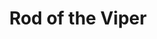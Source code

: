 ---
title: "Rod of the Viper"

rod:
  aura: "Moderate necromancy"
  casterLevel: "10th"
  prerequisites:
    feats: ["{% feat_link craft-rod %}", "{% feat_link craft-magic-arms-and-armor %}"]
    spells: ["{% spell_link poison %}"]
    special: ["creator must be evil"]
  marketPrice: 19000
  description: |
    This rod strikes as a _+2 heavy mace_. Once per day, upon command, the head of the rod becomes that of an actual serpent for 10 minutes. During this period, any successful strike with the rod deals its usual damage and also poisons the creature hit. The poison deals 1d10 points of Constitution damage immediately (Fortitude DC 14 negates) and another 1d10 points of Constitution damage 1 minute later (Fortitude DC 14 negates). The rod only functions if its possessor is evil.
---